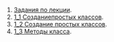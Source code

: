  1. [Задания по лекции]().
2. [1_1 Созданиепростых классов](/Lab_1_1.ipynb).
3. [1_2 Создание простых классов](/Lab_1_2.ipynb).
4. [1_3 Методы класса]().
